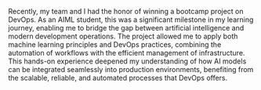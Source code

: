 Recently, my team and I had the honor of winning a bootcamp project on DevOps. As an AIML student, this was a significant milestone in my learning journey, enabling me to bridge the gap between artificial intelligence and modern development operations. The project allowed me to apply both machine learning principles and DevOps practices, combining the automation of workflows with the efficient management of infrastructure. This hands-on experience deepened my understanding of how AI models can be integrated seamlessly into production environments, benefiting from the scalable, reliable, and automated processes that DevOps offers.
